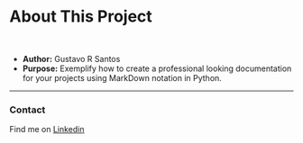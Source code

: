 # About This Project
 <br>

* **Author:** Gustavo R Santos
* **Purpose:** Exemplify how to create a professional looking documentation for your projects using MarkDown notation in Python.

---

### Contact

Find me on [Linkedin](https://www.linkedin.com/in/gurezende/)